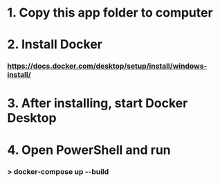 # 1. Copy this app folder to computer

# 2. Install Docker 
###    https://docs.docker.com/desktop/setup/install/windows-install/

# 3. After installing, start Docker Desktop

# 4. Open PowerShell and run
###    > docker-compose up --build
